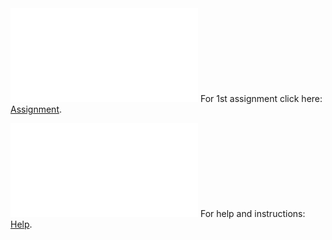 <object data="project.pdf" type="application/pdf" width="700px" height="700px">
    <embed src="project.pdf">
        For 1st assignment click here: <a href="project.pdf">Assignment</a>.</p>
    </embed>
</object>
<object data="help.pdf" type="application/pdf" width="700px" height="700px">
    <embed src="help.pdf">
        For help and instructions: <a href="help.pdf">Help</a>.</p>
    </embed>
</object>
